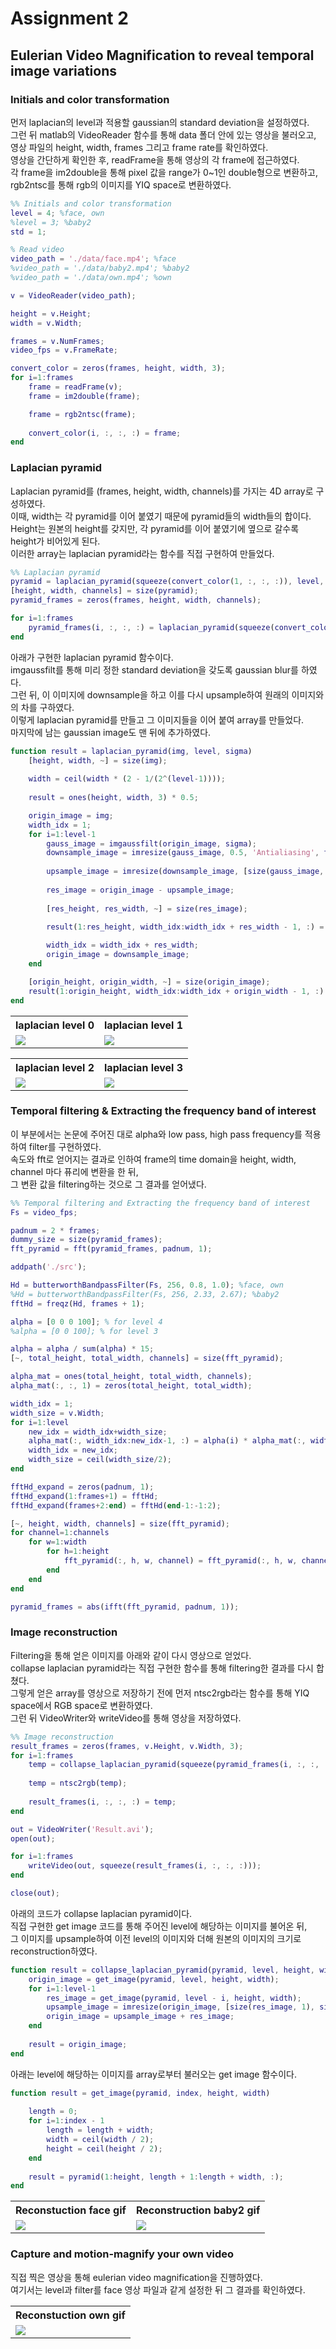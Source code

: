 # Assignment 2  
## Eulerian Video Magnification to reveal temporal image variations  
### Initials and color transformation

먼저 laplacian의 level과 적용할 gaussian의 standard deviation을 설정하였다.  
그런 뒤 matlab의 VideoReader 함수를 통해 data 폴더 안에 있는 영상을 불러오고,  
영상 파일의 height, width, frames 그리고 frame rate를 확인하였다.  
영상을 간단하게 확인한 후, readFrame을 통해 영상의 각 frame에 접근하였다.  
각 frame을 im2double을 통해 pixel 값을 range가 0~1인 double형으로 변환하고,  
rgb2ntsc를 통해 rgb의 이미지를 YIQ space로 변환하였다.
```matlab
%% Initials and color transformation
level = 4; %face, own
%level = 3; %baby2
std = 1;

% Read video
video_path = './data/face.mp4'; %face
%video_path = './data/baby2.mp4'; %baby2
%video_path = './data/own.mp4'; %own

v = VideoReader(video_path);

height = v.Height;
width = v.Width;

frames = v.NumFrames;
video_fps = v.FrameRate;

convert_color = zeros(frames, height, width, 3);
for i=1:frames
    frame = readFrame(v);
    frame = im2double(frame);

    frame = rgb2ntsc(frame);
    
    convert_color(i, :, :, :) = frame;
end
```

### Laplacian pyramid  

Laplacian pyramid를 (frames, height, width, channels)를 가지는 4D array로 구성하였다.  
이때, width는 각 pyramid를 이어 붙였기 때문에 pyramid들의 width들의 합이다.  
Height는 원본의 height를 갖지만, 각 pyramid를 이어 붙였기에 옆으로 갈수록 height가 비어있게 된다.  
이러한 array는 laplacian pyramid라는 함수를 직접 구현하여 만들었다.  
```matlab
%% Laplacian pyramid
pyramid = laplacian_pyramid(squeeze(convert_color(1, :, :, :)), level, std);
[height, width, channels] = size(pyramid);
pyramid_frames = zeros(frames, height, width, channels);

for i=1:frames
    pyramid_frames(i, :, :, :) = laplacian_pyramid(squeeze(convert_color(i, :, :, :)), level, std);
end
```

아래가 구현한 laplacian pyramid 함수이다.  
imgaussfilt를 통해 미리 정한 standard deviation을 갖도록 gaussian blur를 하였다.  
그런 뒤, 이 이미지에 downsample을 하고 이를 다시 upsample하여 원래의 이미지와의 차를 구하였다.  
이렇게 laplacian pyramid를 만들고 그 이미지들을 이어 붙여 array를 만들었다.  
마지막에 남는 gaussian image도 맨 뒤에 추가하였다.

```matlab
function result = laplacian_pyramid(img, level, sigma)
    [height, width, ~] = size(img);
    
    width = ceil(width * (2 - 1/(2^(level-1))));
    
    result = ones(height, width, 3) * 0.5;

    origin_image = img;
    width_idx = 1;    
    for i=1:level-1
        gauss_image = imgaussfilt(origin_image, sigma);
        downsample_image = imresize(gauss_image, 0.5, 'Antialiasing', false);
        
        upsample_image = imresize(downsample_image, [size(gauss_image, 1), size(gauss_image, 2)], 'Antialiasing', false);
              
        res_image = origin_image - upsample_image;
        
        [res_height, res_width, ~] = size(res_image);

        result(1:res_height, width_idx:width_idx + res_width - 1, :) = res_image;
        
        width_idx = width_idx + res_width;
        origin_image = downsample_image;
    end

    [origin_height, origin_width, ~] = size(origin_image);
    result(1:origin_height, width_idx:width_idx + origin_width - 1, :) = origin_image;
end
```


<table>
    <tr>
        <th>laplacian level 0</th>
        <th>laplacian level 1</th>
    </tr>
    <tr>
        <td><img src='./image/laplacian1.png'></td>
        <td><img src='./image/laplacian2.png'></td>
    </tr>
</table>

<table>
    <tr>
        <th>laplacian level 2</th>
        <th>laplacian level 3</th>
    </tr>
    <tr>
        <td><img src='./image/laplacian3.png'></td>
        <td><img src='./image/laplacian4.png'></td>
    </tr>
</table>


### Temporal filtering & Extracting the frequency band of interest  

이 부분에서는 논문에 주어진 대로 alpha와 low pass, high pass frequency를 적용하여 filter를 구현하였다.  
속도와 fft로 얻어지는 결과로 인하여 frame의 time domain을 height, width, channel 마다 퓨리에 변환을 한 뒤,  
그 변환 값을 filtering하는 것으로 그 결과를 얻어냈다.  

```matlab
%% Temporal filtering and Extracting the frequency band of interest
Fs = video_fps;

padnum = 2 * frames;
dummy_size = size(pyramid_frames);
fft_pyramid = fft(pyramid_frames, padnum, 1);

addpath('./src');

Hd = butterworthBandpassFilter(Fs, 256, 0.8, 1.0); %face, own
%Hd = butterworthBandpassFilter(Fs, 256, 2.33, 2.67); %baby2
fftHd = freqz(Hd, frames + 1);

alpha = [0 0 0 100]; % for level 4
%alpha = [0 0 100]; % for level 3

alpha = alpha / sum(alpha) * 15;
[~, total_height, total_width, channels] = size(fft_pyramid);

alpha_mat = ones(total_height, total_width, channels);
alpha_mat(:, :, 1) = zeros(total_height, total_width);

width_idx = 1;
width_size = v.Width;
for i=1:level
    new_idx = width_idx+width_size;
    alpha_mat(:, width_idx:new_idx-1, :) = alpha(i) * alpha_mat(:, width_idx:new_idx-1, :);
    width_idx = new_idx;
    width_size = ceil(width_size/2);
end

fftHd_expand = zeros(padnum, 1);
fftHd_expand(1:frames+1) = fftHd;
fftHd_expand(frames+2:end) = fftHd(end-1:-1:2);

[~, height, width, channels] = size(fft_pyramid);
for channel=1:channels
    for w=1:width
        for h=1:height
            fft_pyramid(:, h, w, channel) = fft_pyramid(:, h, w, channel) .* (1 + fftHd_expand * alpha_mat(h, w, channel));
        end
    end
end

pyramid_frames = abs(ifft(fft_pyramid, padnum, 1));
```

### Image reconstruction  

Filtering을 통해 얻은 이미지를 아래와 같이 다시 영상으로 얻었다.  
collapse laplacian pyramid라는 직접 구현한 함수를 통해 filtering한 결과를 다시 합쳤다.  
그렇게 얻은 array를 영상으로 저장하기 전에 먼저 ntsc2rgb라는 함수를 통해 YIQ space에서 RGB space로 변환하였다.  
그런 뒤 VideoWriter와 writeVideo를 통해 영상을 저장하였다.  

```matlab
%% Image reconstruction
result_frames = zeros(frames, v.Height, v.Width, 3);
for i=1:frames
    temp = collapse_laplacian_pyramid(squeeze(pyramid_frames(i, :, :, :)), level, v.Height, v.Width);
    
    temp = ntsc2rgb(temp);
    
    result_frames(i, :, :, :) = temp;
end

out = VideoWriter('Result.avi');
open(out);

for i=1:frames
    writeVideo(out, squeeze(result_frames(i, :, :, :)));
end

close(out);
```

아래의 코드가 collapse laplacian pyramid이다.  
직접 구현한 get image 코드를 통해 주어진 level에 해당하는 이미지를 불어온 뒤,  
그 이미지를 upsample하여 이전 level의 이미지와 더해 원본의 이미지의 크기로 reconstruction하였다.  

```matlab
function result = collapse_laplacian_pyramid(pyramid, level, height, width)
    origin_image = get_image(pyramid, level, height, width);
    for i=1:level-1
        res_image = get_image(pyramid, level - i, height, width);
        upsample_image = imresize(origin_image, [size(res_image, 1), size(res_image, 2)], 'Antialiasing', false);
        origin_image = upsample_image + res_image;
    end
    
    result = origin_image;
end
```

아래는 level에 해당하는 이미지를 array로부터 불러오는 get image 함수이다.  

```matlab
function result = get_image(pyramid, index, height, width)
    
    length = 0;
    for i=1:index - 1
        length = length + width;
        width = ceil(width / 2);
        height = ceil(height / 2);
    end
    
    result = pyramid(1:height, length + 1:length + width, :);    
end
```

<table>
    <tr>
        <th>Reconstuction face gif</th>
        <th>Reconstruction baby2 gif</th>
    </tr>
    <tr>
        <td><img src='./image/rgb_grey.png'></td>
        <td><img src='./image/rgb_white.png'></td>
    </tr>
</table>

### Capture and motion-magnify your own video  

직접 찍은 영상을 통해 eulerian video magnification을 진행하였다.  
여기서는 level과 filter를 face 영상 파일과 같게 설정한 뒤 그 결과를 확인하였다.  

<table>
    <tr>
        <th>Reconstuction own gif</th>
    </tr>
    <tr>
        <td><img src='./image/rgb_grey.png'></td>
    </tr>
</table>
